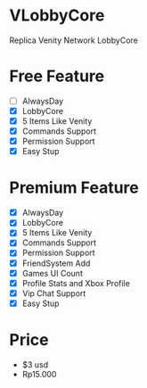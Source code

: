 # VLobbyCore
Replica Venity Network LobbyCore

# Free Feature
- [ ] AlwaysDay
- [X] LobbyCore
- [X] 5 Items Like Venity
- [X] Commands Support
- [X] Permission Support
- [X] Easy Stup

# Premium Feature
- [X] AlwaysDay
- [X] LobbyCore
- [X] 5 Items Like Venity
- [X] Commands Support
- [X] Permission Support
- [X] FriendSystem Add
- [X] Games UI Count
- [X] Profile Stats and Xbox Profile
- [X] Vip Chat Support
- [X] Easy Stup

# Price 
- $3 usd
- Rp15.000
